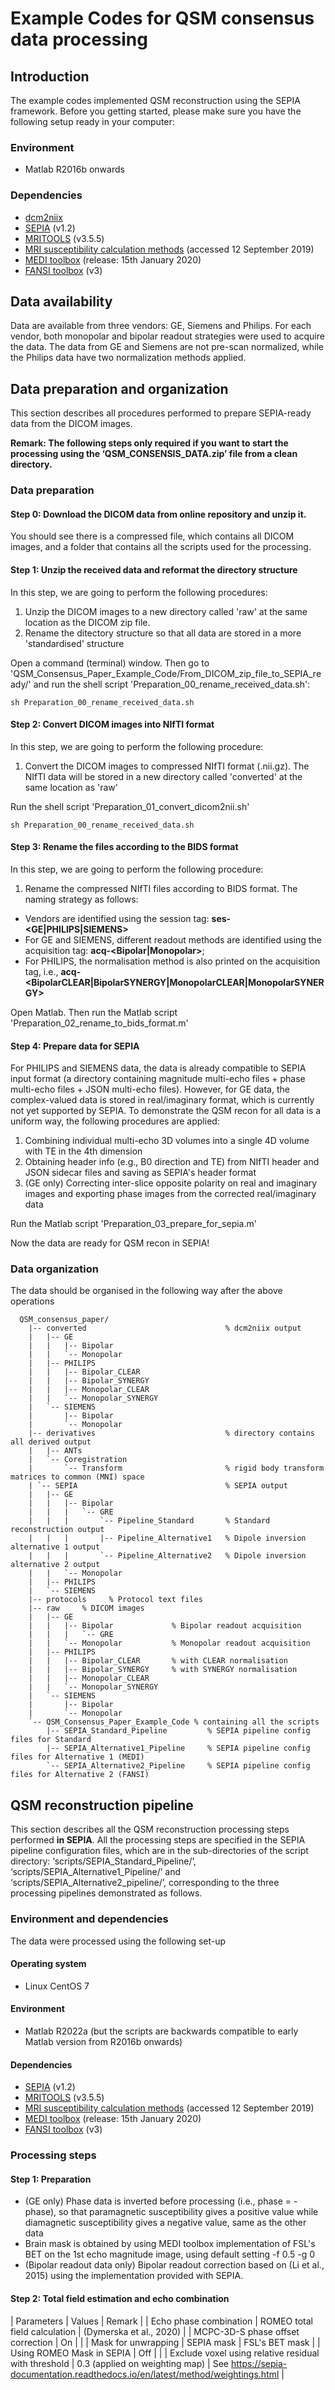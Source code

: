 # Example Codes for QSM consensus data processing

## Introduction  

The example codes implemented QSM reconstruction using the SEPIA framework. Before you getting started, please make sure you have the following setup ready in your computer:

### Environment

- Matlab R2016b onwards

### Dependencies

- [dcm2niix](https://github.com/rordenlab/dcm2niix)
- [SEPIA](https://github.com/kschan0214/sepia/releases/tag/v1.2) (v1.2)
- [MRITOOLS](https://github.com/korbinian90/CompileMRI.jl/releases/tag/v3.5.5) (v3.5.5)
- [MRI susceptibility calculation methods](https://xip.uclb.com/product/mri_qsm_tkd) (accessed 12 September 2019)
- [MEDI toolbox](http://pre.weill.cornell.edu/mri/pages/qsm.html) (release: 15th January 2020)
- [FANSI toolbox](https://gitlab.com/cmilovic/FANSI-toolbox) (v3)

## Data availability

Data are available from three vendors: GE, Siemens and Philips. For each vendor, both monopolar and bipolar readout strategies were used to acquire the data. The data from GE and Siemens are not pre-scan normalized, while the Philips data have two normalization methods applied.

## Data preparation and organization

This section describes all procedures performed to prepare SEPIA-ready data from the DICOM images.

**Remark: The following steps only required if you want to start the processing using the ‘QSM_CONSENSIS_DATA.zip’ file from a clean directory.**

### Data preparation

#### Step 0: Download the DICOM data from online repository and unzip it. 

You should see there is a compressed file, which contains all DICOM images, and a folder that contains all the scripts used for the processing.

#### Step 1: Unzip the received data and reformat the directory structure

In this step, we are going to perform the following procedures:

1. Unzip the DICOM images to a new directory called 'raw' at the same location as the DICOM zip file.
2. Rename the ditectory structure so that all data are stored in a more 'standardised' structure

Open a command (terminal) window. Then go to 'QSM_Consensus_Paper_Example_Code/From_DICOM_zip_file_to_SEPIA_ready/' and run the shell script 'Preparation_00_rename_received_data.sh':

`sh Preparation_00_rename_received_data.sh`

#### Step 2: Convert DICOM images into NIfTI format

In this step, we are going to perform the following procedure:

1. Convert the DICOM images to compressed NIfTI format (.nii.gz). The NIfTI data will be stored in a new directory called 'converted' at the same location as 'raw'

Run the shell script 'Preparation_01_convert_dicom2nii.sh'

`sh Preparation_00_rename_received_data.sh`

#### Step 3: Rename the files according to the BIDS format

In this step, we are going to perform the following procedure:

1. Rename the compressed NIfTI files according to BIDS format. The naming strategy as follows:

- Vendors are identified using the session tag: **ses-<GE|PHILIPS|SIEMENS>**
- For GE and SIEMENS, different readout methods are identified using the acquisition tag: **acq-<Bipolar|Monopolar>**;
- For PHILIPS, the normalisation method is also printed on the acquisition tag, i.e., **acq-<BipolarCLEAR|BipolarSYNERGY|MonopolarCLEAR|MonopolarSYNERGY>**

Open Matlab. Then run the Matlab script 'Preparation_02_rename_to_bids_format.m'

#### Step 4: Prepare data for SEPIA

For PHILIPS and SIEMENS data, the data is already compatible to SEPIA input format (a directory containing magnitude multi-echo files + phase multi-echo files + JSON multi-echo files). However, for GE data, the complex-valued data is stored in real/imaginary format, which is currently not yet supported by SEPIA. To demonstrate the QSM recon for all data is a uniform way, the following procedures are applied: 

1. Combining individual multi-echo 3D volumes into a single 4D volume with TE in the 4th dimension
2. Obtaining header info (e.g., B0 direction and TE) from NIfTI header and JSON sidecar files and saving as SEPIA's header format
3. (GE only) Correcting inter-slice opposite polarity on real and imaginary images and exporting phase images from the corrected real/imaginary data

Run the Matlab script 'Preparation_03_prepare_for_sepia.m'

Now the data are ready for QSM recon in SEPIA!

### Data organization

The data should be organised in the following way after the above operations

```
  QSM_consensus_paper/
    |-- converted                               % dcm2niix output
    |   |-- GE
    |   |   |-- Bipolar
    |   |   `-- Monopolar
    |   |-- PHILIPS
    |   |   |-- Bipolar_CLEAR
    |   |   |-- Bipolar_SYNERGY
    |   |   |-- Monopolar_CLEAR
    |   |   `-- Monopolar_SYNERGY
    |   `-- SIEMENS
    |       |-- Bipolar
    |       `-- Monopolar
    |-- derivatives                             % directory contains all derived output
    |   |-- ANTs
    |   `-- Coregistration
    |       `-- Transform                       % rigid body transform matrices to common (MNI) space
    | `-- SEPIA                                 % SEPIA output
    |   |-- GE
    |   |   |-- Bipolar
    |   |   |   `-- GRE
    |   |   |       `-- Pipeline_Standard       % Standard reconstruction output
    |   |   |       |-- Pipeline_Alternative1   % Dipole inversion alternative 1 output
    |   |   |       `-- Pipeline_Alternative2   % Dipole inversion alternative 2 output
    |   |   `-- Monopolar
    |   |-- PHILIPS
    |   `-- SIEMENS
    |-- protocols     % Protocol text files
    |-- raw     % DICOM images
    |   |-- GE
    |   |   |-- Bipolar             % Bipolar readout acquisition
    |   |   |   `-- GRE
    |   |   `-- Monopolar           % Monopolar readout acquisition
    |   |-- PHILIPS
    |   |   |-- Bipolar_CLEAR       % with CLEAR normalisation
    |   |   |-- Bipolar_SYNERGY     % with SYNERGY normalisation
    |   |   |-- Monopolar_CLEAR
    |   |   `-- Monopolar_SYNERGY
    |   `-- SIEMENS
    |       |-- Bipolar
    |       `-- Monopolar
    `-- QSM_Consensus_Paper_Example_Code % containing all the scripts
        |-- SEPIA_Standard_Pipeline         % SEPIA pipeline config files for Standard
        |-- SEPIA_Alternative1_Pipeline     % SEPIA pipeline config files for Alternative 1 (MEDI)
        `-- SEPIA_Alternative2_Pipeline     % SEPIA pipeline config files for Alternative 2 (FANSI)
```

## QSM reconstruction pipeline

This section describes all the QSM reconstruction processing steps performed **in SEPIA**. All the processing steps are specified in the SEPIA pipeline configuration files, which are in the sub-directories of the script directory: ‘scripts/SEPIA_Standard_Pipeline/’, ‘scripts/SEPIA_Alternative1_Pipeline/’ and ‘scripts/SEPIA_Alternative2_pipeline/’, corresponding to the three processing pipelines demonstrated as follows.

### Environment and dependencies

The data were processed using the following set-up

#### Operating system

- Linux CentOS 7

#### Environment

- Matlab R2022a (but the scripts are backwards compatible to early Matlab version from R2016b onwards)

#### Dependencies

- [SEPIA](https://github.com/kschan0214/sepia/releases/tag/v1.2) (v1.2)
- [MRITOOLS](https://github.com/korbinian90/CompileMRI.jl/releases/tag/v3.5.5) (v3.5.5)
- [MRI susceptibility calculation methods](https://xip.uclb.com/product/mri_qsm_tkd) (accessed 12 September 2019)
- [MEDI toolbox](http://pre.weill.cornell.edu/mri/pages/qsm.html) (release: 15th January 2020)
- [FANSI toolbox](https://gitlab.com/cmilovic/FANSI-toolbox) (v3)

### Processing steps

#### Step 1: Preparation

- (GE only) Phase data is inverted before processing (i.e., phase = -phase), so that paramagnetic susceptibility gives a positive value while diamagnetic susceptibility gives a negative value, same as the other data
- Brain mask is obtained by using MEDI toolbox implementation of FSL's BET on the 1st echo magnitude image, using default setting -f 0.5 -g 0
- (Bipolar readout data only) Bipolar readout correction based on (Li et al., 2015) using the implementation provided with SEPIA.

#### Step 2: Total field estimation and echo combination

| Parameters | Values | Remark |
| Echo phase combination | ROMEO total field calculation |  (Dymerska et al., 2020) |
| MCPC-3D-S phase offset correction | On |  |
| Mask for unwrapping | SEPIA mask | FSL's BET mask |
| Using ROMEO Mask in SEPIA | Off |  |
| Exclude voxel using relative residual with threshold | 0.3 (applied on weighting map) | See <https://sepia-documentation.readthedocs.io/en/latest/method/weightings.html> |
